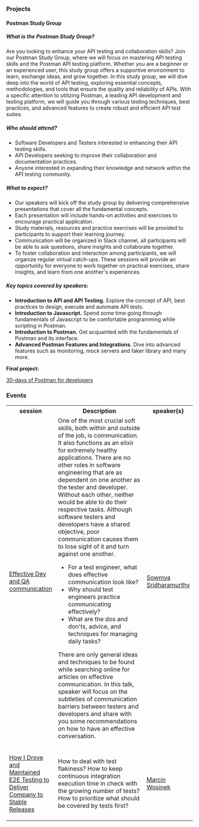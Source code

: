 ### Projects
<h4>Postman Study Group</h4>

<h5>What is the Postman Study Group?</h5>
<p> Are you looking to enhance your API testing and collaboration skills? Join our Postman Study Group, where we will focus on mastering API testing skills and the Postman API testing platform. Whether you are a beginner or an experienced user, this study group offers a supportive environment to learn, exchange ideas, and grow together.
In this study group, we will dive deep into the world of API testing, exploring essential concepts, methodologies, and tools that ensure the quality and reliability of APIs. With a specific attention to utilizing Postman, a leading API development and testing platform, we will guide you through various testing techniques, best practices, and advanced features to create robust and efficient API test suites. </p>

<h5>Who should attend?</h5>
<ul>
    <li>Software Developers and Testers interested in enhancing their API testing skills.</li>
    <li>API Developers seeking to improve their collaboration and documentation practices.</li>
    <li>Anyone interested in expanding their knowledge and network within the API testing community.</li>
</ul>

<h5>What to expect?</h5>
<ul>
    <li>Our speakers will kick off the study group by delivering comprehensive presentations that cover all the fundamental concepts.</li>
    <li>Each presentation will include hands-on activities and exercises to encourage practical application.</li>
    <li>Study materials, resources and practice exercises will be provided to participants to support their learning journey.</li>
    <li>Communication will be organized in Slack channel, all participants will be able to ask questions, share insights and collaborate together.</li>
    <li>To foster collaboration and interaction among participants, we will organize regular virtual catch-ups. These sessions will provide an opportunity for everyone to work together on practical exercises, share insights, and learn from one another's experiences.</li>
</ul>

<h5>Key topics covered by speakers:</h5>
<ul>
    <li><b>Introduction to API and API Testing.</b> Explore the concept of API, best practices to design, execute and automate API tests.</li>
    <li><b>Introduction to Javascript.</b> Spend some time going through fundamentals of Javascript to be comfortable programming while scripting in Postman.</li>
    <li><b>Introduction to Postman.</b> Get acquainted with the fundamentals of Postman and its interface.</li>
    <li><b>Advanced Postman Features and Integrations.</b> Dive into advanced features such as monitoring, mock servers and faker library and many more.</li>
</ul>
<b>Final project:</b> 

[30-days of Postman for developers](https://www.postman.com/postman/workspace/30-days-of-postman-for-developers/overview)

### Events

<table style= "background-color: transparent; border-color: transparent;">
<tbody>

<tr>
  <th style="width:20%">session</th> <th style="width:60%">Description</th> <th style="width:20%">speaker(s)</th>
</tr>

<tr>
  <td align="left">

[Effective Dev and QA communication](https://www.youtube.com/watch?v=hTEI8-D6Rao)
  </td>
  <td align="left">One of the most crucial soft skills, both within and outside of the job, is communication. It also functions as an elixir for extremely healthy applications. There are no other roles in software engineering that are as dependent on one another as the tester and developer. Without each other, neither would be able to do their respective tasks. Although software testers and developers have a shared objective, poor communication causes them to lose sight of it and turn against one another.
<ul>
    <li>For a test engineer, what does effective communication look like?</li>
    <li>Why should test engineers practice communicating effectively?</li>
    <li>What are the dos and don'ts, advice, and techniques for managing daily tasks?</li>
</ul>

There are only general ideas and techniques to be found while searching online for articles on effective communication. In this talk, speaker will focus on the subtleties of communication barriers between testers and developers and share with you some recommendations on how to have an effective conversation.</th>
  <td> 
      
[Sowmya Sridharamurthy](https://www.linkedin.com/in/sowmyasridharamurthy/)
      
</td>
</tr>

<tr>
  <td align="left">
      
[How I Drove and Maintained E2E Testing to Deliver Company to Stable Releases](https://www.youtube.com/watch?v=ti9qaNntBDo)

</td>
  <td align="left">How to deal with test flakiness? How to keep continuous integration execution time in check with the growing number of tests? How to prioritize what should be covered by tests first?</th>
  <td>

[Marcin Wosinek](https://www.linkedin.com/in/marcinwosinek/)
  </td>
</tr>


</tbody>
</table>
